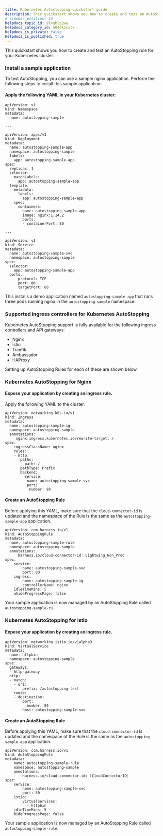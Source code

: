```yaml
---
title: Kubernetes Autostopping quickstart guide
description: This quickstart shows you how to create and test an AutoStopping rule for your Kubernetes cluster.
# sidebar_position: 10
helpdocs_topic_id: 9l4gblg2we
helpdocs_category_id: e04ek5vxtx
helpdocs_is_private: false
helpdocs_is_published: true
---
```


This quickstart shows you how to create and test an AutoStopping rule for your Kubernetes cluster.

### Install a sample application​

To test AutoStopping, you can use a sample nginx application. Perform the following steps to install this sample application:

#### Apply the following YAML in your Kubernetes cluster​:


```
apiVersion: v1
kind: Namespace
metadata:
  name: autostopping-sample

---

apiVersion: apps/v1
kind: Deployment
metadata:
  name: autostopping-sample-app
  namespace: autostopping-sample
  labels:
    app: autostopping-sample-app
spec:
  replicas: 1
  selector:
    matchLabels:
      app: autostopping-sample-app
  template:
    metadata:
      labels:
        app: autostopping-sample-app
    spec:
      containers:
      - name: autostopping-sample-app
        image: nginx:1.14.2
        ports:
        - containerPort: 80

---

apiVersion: v1
kind: Service
metadata:
  name: autostopping-sample-svc
  namespace: autostopping-sample
spec:
  selector:
    app: autostopping-sample-app
  ports:
    - protocol: TCP
      port: 80
      targetPort: 80
```
This installs a demo application named `autostopping-sample-app` that runs three pods running nginx in the `autostopping-sample` namespace.​

### Supported ingress controllers for Kubernetes AutoStopping

Kubernetes AutoStopping support is fully available for the following ingress controllers and API gateways:

* Nginx​
* Istio​
* Traefik​
* Ambassador​
* HAProxy

Setting up AutoStopping Rules for each of these are shown below. ​

### Kubernetes AutoStopping for Nginx​

#### Expose your application by creating an ingress rule.

Apply the following YAML to the cluster.​


```
apiVersion: networking.k8s.io/v1​  
kind: Ingress  
metadata:  
  name: autostopping-sample-ig  
  namespace: autostopping-sample  
  annotations:  
     nginx.ingress.kubernetes.io/rewrite-target: /  
spec:  
    ingressClassName: nginx  
    rules:  
    - http:  
       paths:  
       - path: /  
       pathType: Prefix  
       backend:  
         service:  
          name: autostopping-sample-svc  
          port:  
           number: 80
```
#### Create an AutoStopping Rule

Before applying this YAML, make sure that the `cloud-connector-id` is updated and the namespace of the Rule is the same as the `autostopping-sample-app` application.​
```
apiVersion: ccm.harness.io/v1  
kind: AutoStoppingRule  
metadata:  
  name: autostopping-sample-rule  
  namespace: autostopping-sample  
  annotations:  
      harness.io/cloud-connector-id: Lightwing_Non_Prod  
spec:  
    service:  
        name: autostopping-sample-svc  
        port: 80  
    ingress:  
        name: autostopping-sample-ig  
        controllerName: nginx  
    idleTimeMins: 5  
    ahideProgressPage: false
```
Your sample application is now managed by an AutoStopping Rule called `autostopping-sample-ru​`.

### Kubernetes AutoStopping for Istio​

#### Expose your application by creating an ingress rule.


```
apiVersion: networking.istio.io/v1alpha3​  
kind: VirtualService  
metadata:  
  name: httpbin  
  namespace: autostopping-sample  
spec:  
  gateways:  
  - http-gateway  
  http:  
  - match:  
    - uri:  
        prefix: /autostopping-test  
    route:  
    - destination:  
        port:  
          number: 80  
        host: autostopping-sample-svc
```
#### Create an AutoStopping Rule

Before applying this YAML, make sure that the `cloud-connector-id` is updated and the namespace of the Rule is the same as the `autostopping-sample-app` application.​
```
apiVersion: ccm.harness.io/v1​  
kind: AutoStoppingRule  
metadata:  
    name: autostopping-sample-rule  
    namespace: autostopping-sample  
    annotations:  
        harness.io/cloud-connector-id: [CloudConnectorID]  
spec:  
    service:  
        name: autostopping-sample-svc  
        port: 80  
    istio:  
        virtualServices:  
          - httpbin  
    idleTimeMins: 5  
    hideProgressPage: false
```
Your sample application is now managed by an AutoStopping Rule called `autostopping-sample-rule`​.

